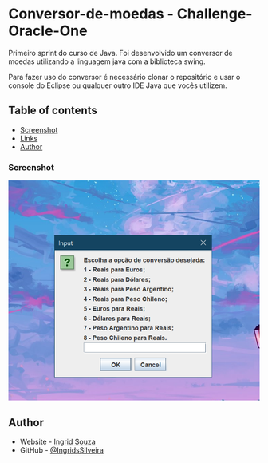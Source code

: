 # Conversor-de-moedas - Challenge-Oracle-One
Primeiro sprint do curso de Java.
Foi desenvolvido um conversor de moedas utilizando a linguagem java com a biblioteca swing.

Para fazer uso do conversor é necessário clonar o repositório e usar o console do Eclipse ou qualquer outro IDE Java que vocês utilizem.

## Table of contents

- [Screenshot](#screenshot)
- [Links](#links)
- [Author](#author)

### Screenshot

![](./conversorMoedas.png)

## Author

- Website - [Ingrid Souza](https://ingridssilveira.github.io/IngridSouza)
- GitHub - [@IngridsSilveira](https://github.com/IngridsSilveira)